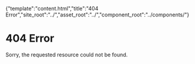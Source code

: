 {"template":"content.html","title":"404 Error","site_root":"../","asset_root":"../","component_root":"../components/"}

# 404 Error

Sorry, the requested resource could not be found.